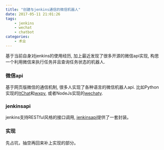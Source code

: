```yaml
---
title: "创建与jenkins通信的微信机器人"
date: 2017-05-11 21:01:26
tags:
    - jenkins
    - wechat
    - chatbot
categories:
    - 术业
---
```


基于当前自身对jenkins的使用经历, 加上最近发现了很多开源的微信api实现, 构思一个利用微信来执行任务并且查询任务状态的机器人.

<!-- more -->

### 微信api
基于网页版微信的通信机制, 很多人实现了各种语言的微信机器人api.
比如Python实现的[ItChat](https://github.com/littlecodersh/ItChat)和[wxpy](https://github.com/youfou/wxpy), 或者NodeJs实现的[wechaty](https://github.com/Chatie/wechaty).

### jenkinsapi
jenkins支持RESTful风格的接口调用, [jenkinsapi](https://github.com/pycontribs/jenkinsapi)提供了一套封装。

### 实现
先占坑，抽空再回来补上实现的部分。
